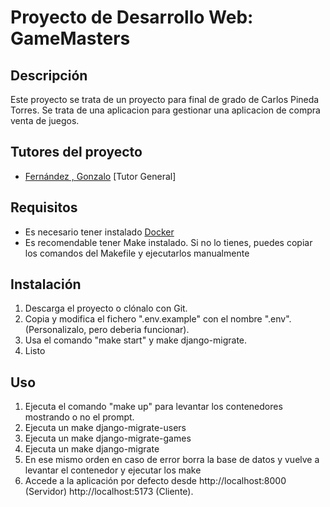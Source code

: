 # Proyecto de Desarrollo Web: GameMasters

## Descripción
Este proyecto se trata de un proyecto para final de grado de Carlos Pineda Torres. Se trata de una aplicacion para gestionar una aplicacion de compra venta de juegos.
## Tutores del proyecto
- [Fernández , Gonzalo](https://github.com/GonxFH) [Tutor General]

## Requisitos
- Es necesario tener instalado [Docker](https://www.docker.com/)
- Es recomendable tener Make instalado. Si no lo tienes, puedes copiar los comandos del Makefile y ejecutarlos manualmente

## Instalación
1. Descarga el proyecto o clónalo con Git.
2. Copia y modifica el fichero ".env.example" con el nombre ".env".(Personalizalo, pero deberia funcionar).
3. Usa el comando "make start" y  make django-migrate.
4. Listo

## Uso
1. Ejecuta el comando "make up" para levantar los contenedores mostrando o no el prompt.
2. Ejecuta un make django-migrate-users
3. Ejecuta un make django-migrate-games
4. Ejecuta un make django-migrate
5. En ese mismo orden en caso de error borra la base de datos y vuelve a levantar el contenedor y ejecutar los make
6. Accede a la aplicación por defecto desde http://localhost:8000 (Servidor) http://localhost:5173 (Cliente).
